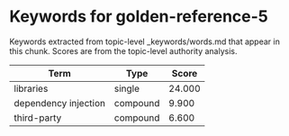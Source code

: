 # Keywords for golden-reference-5

Keywords extracted from topic-level _keywords/words.md that appear in this chunk.
Scores are from the topic-level authority analysis.

| Term | Type | Score |
|------|------|-------|
| libraries | single | 24.000 |
| dependency injection | compound | 9.900 |
| third-party | compound | 6.600 |
